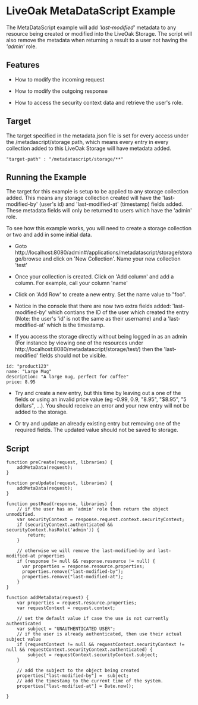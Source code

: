 LiveOak MetaDataScript Example
==============================

The MetaDataScript example will add _'last-modified'_ metadata to any resource being created or modified into the LiveOak Storage. The script will also remove the metadata when returning a result to a user not having the _'admin'_ role.

Features
--------
* How to modify the incoming request

* How to modify the outgoing response

* How to access the security context data and retrieve the user's role.



Target
------

The target specified in the metadata.json file is set for every access under the /metadascript/storage path, which means every entry in every collection added to this LiveOak Storage will have metadata added.

```
"target-path" : "/metadatascript/storage/**"
```

Running the Example
-------------------

The target for this example is setup to be applied to any storage collection added. This means any storage collection created will have the 'last-modified-by' (user's id)  and 'last-modified-at' (timestamp) fields added. These metadata fields will only be returned to users which have the 'admin' role.

To see how this example works, you will need to create a storage collection or two and add in some initial data.

* Goto http://localhost:8080/admin#/applications/metadatascript/storage/storage/browse and click on 'New Collection'. Name your new collection 'test'

* Once your collection is created. Click on 'Add column' and add a column. For example, call your column 'name'

* Click on 'Add Row' to create a new entry. Set the name value to "foo".

* Notice in the console that there are now two extra fields added: 'last-modified-by' which contians the ID of the user which created the entry (Note: the user's 'id' is not the same as their username) and a 'last-modified-at' which is the timestamp.

* If you access the storage directly without being logged in as an admin (For instance by viewing one of the resources under http://localhost:8080/metadatascript/storage/test/) then the 'last-modified' fields should not be visible.

```
id: "product123"
name: "Large Mug"
description: "A large mug, perfect for coffee"
price: 8.95
```

* Try and create a new entry, but this time by leaving out a one of the fields or using an invalid price value (eg -0.99, 0.9, "8.95", "$8.95", "5 dollars", ...). You should receive an error and your new entry will not be added to the storage.

* Or try and update an already existing entry but removing one of the required fields. The updated value should not be saved to storage.


Script
------

```
function preCreate(request, libraries) {
    addMetaData(request);
}

function preUpdate(request, libraries) {
    addMetaData(request);
}

function postRead(response, libraries) {
    // if the user has an 'admin' role then return the object unmodified.
    var securityContext = response.request.context.securityContext;
    if (securityContext.authenticated && securityContext.hasRole('admin')) {
        return;
    }

    // otherwise we will remove the last-modified-by and last-modified-at properties
    if (response != null && response.resource != null) {
      var properties = response.resource.properties;
      properties.remove("last-modified-by");
      properties.remove("last-modified-at");
    }
}

function addMetaData(request) {
    var properties = request.resource.properties;
    var requestContext = request.context;

    // set the default value if case the use is not currently authenticated
    var subject = "UNAUTHENTICATED USER";
    // if the user is already authenticated, then use their actual subject value
    if (requestContext != null && requestContext.securityContext != null && requestContext.securityContext.authenticated) {
        subject = requestContext.securityContext.subject;
    }

    // add the subject to the object being created
    properties["last-modified-by"] =  subject;
    // add the timestamp to the current time of the system.
    properties["last-modified-at"] = Date.now();

}

```

